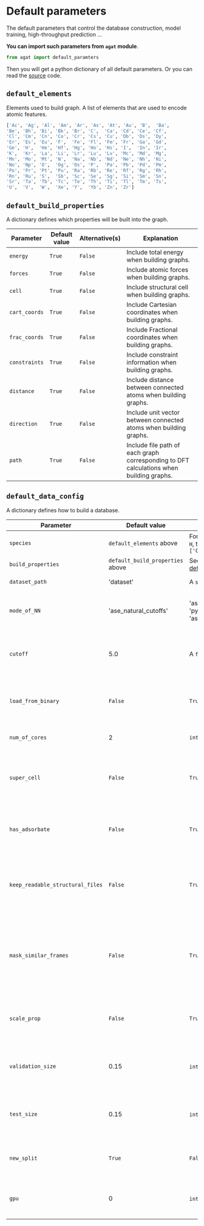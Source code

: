 # Default parameters
The default parameters that control the database construction, model training, high-throughput prediction ...

**You can import such parameters from `agat` module**.
```python
from agat import default_paramters
```
Then you will get a python dictionary of all default parameters. Or you can read the [source](https://github.com/jzhang-github/AGAT/blob/main/agat/default_parameters.py) code.

## `default_elements`
Elements used to build graph. A list of elements that are used to encode atomic features.
```python
['Ac', 'Ag', 'Al', 'Am', 'Ar', 'As', 'At', 'Au', 'B',  'Ba',
'Be', 'Bh', 'Bi', 'Bk', 'Br', 'C',  'Ca', 'Cd', 'Ce', 'Cf',
'Cl', 'Cm', 'Cn', 'Co', 'Cr', 'Cs', 'Cu', 'Db', 'Ds', 'Dy',
'Er', 'Es', 'Eu', 'F',  'Fe', 'Fl', 'Fm', 'Fr', 'Ga', 'Gd',
'Ge', 'H',  'He', 'Hf', 'Hg', 'Ho', 'Hs', 'I',  'In', 'Ir',
'K',  'Kr', 'La', 'Li', 'Lr', 'Lu', 'Lv', 'Mc', 'Md', 'Mg',
'Mn', 'Mo', 'Mt', 'N',  'Na', 'Nb', 'Nd', 'Ne', 'Nh', 'Ni',
'No', 'Np', 'O',  'Og', 'Os', 'P',  'Pa', 'Pb', 'Pd', 'Pm',
'Po', 'Pr', 'Pt', 'Pu', 'Ra', 'Rb', 'Re', 'Rf', 'Rg', 'Rh',
'Rn', 'Ru', 'S',  'Sb', 'Sc', 'Se', 'Sg', 'Si', 'Sm', 'Sn',
'Sr', 'Ta', 'Tb', 'Tc', 'Te', 'Th', 'Ti', 'Tl', 'Tm', 'Ts',
'U',  'V',  'W',  'Xe', 'Y',  'Yb', 'Zn', 'Zr']
```

## `default_build_properties `
A dictionary defines which properties will be built into the graph.

| Parameter                  | Default value | Alternative(s) | Explanation |   
| -------------------------  | ------------- | -------------- | ----------- |   
| `energy`                   | `True`        | `False`        | Include total energy when building graphs. |   
| `forces`                   | `True`        | `False`        | Include atomic forces when building graphs. |   
| `cell`                     | `True`        | `False`        | Include structural cell when building graphs. |   
| `cart_coords`              | `True`        | `False`        | Include Cartesian coordinates when building graphs. |   
| `frac_coords`              | `True`        | `False`        | Include Fractional coordinates when building graphs. |   
| `constraints`              | `True`        | `False`        | Include constraint information when building graphs. |   
| `distance`                 | `True`        | `False`        | Include distance between connected atoms when building graphs. |   
| `direction`                | `True`        | `False`        | Include unit vector between connected atoms when building graphs. |   
| `path`                     | `True`        | `False`        | Include file path of each graph corresponding to DFT calculations when building graphs. |   

## `default_data_config`
A dictionary defines how to build a database.

| Parameter                  | Default value | Alternative(s) | Explanation |
| -------------------------  | ------------- | ------------ | ----------- |
| `species`                  | `default_elements` above | For a system with `C` and `H`, this parameter can be `['C', 'H']` | A list of elements that are used to encode atomic features. |
| `build_properties`         |  `default_build_properties` above | See [default_build_properties](#default_build_properties) | Properties needed to be built into graph. | 
| `dataset_path`             | 'dataset'     | A `str`      | A directory contains the database. |
| `mode_of_NN`               | 'ase_natural_cutoffs' | 'ase_natural_cutoffs', 'pymatgen_dist', 'ase_dist', and 'voronoi' | The mode of how to detect connection between atoms. Note that `pymatgen` is much faster than `ase`. |
| `cutoff`                   | 5.0           | A `float`    | Cutoff distance to identify connections between atoms. Deprecated if `mode_of_NN` is `'ase_natural_cutoffs'`|   
| `load_from_binary`         | `False`       | `True` | Read graphs from binary graphs that are constructed before. If this variable is `True`, these above variables will be depressed. | 
| `num_of_cores`             | 2             | `int`         | How many cores are used to extract vasp files and build graphs. |
| `super_cell`               | `False`       | `True`        | When building graphs, small cell may have problems to find neighbors. Specify this parameter as `True` to repeat cell to avoid such problems | 
| `has_adsorbate`            | `False`       | `True`        | Include adsorbate information when building graphs. For now, only `H` and `O` atoms are considered as adsorbate atoms. | |
| `keep_readable_structural_files` | `False`       | `True`        | Massive number of structural files (POSCARs) under `dataset_path` are generated when building graphs, you can choose to keep them or not. | 
| `mask_similar_frames`      | `False`       | `True`        | In VASP calculations, the energy optimization generate many frames that have similar geometry and total energies, you can extract only some of them by specifying this parameter and `energy_stride` below. |
| `scale_prop`               | `False`       | `True`        | Scale the properties. This function seems to be deprecated. I need to double-check the source code first, so do not use it. |
| `validation_size`          | 0.15          | `int`/`float`    | Size of the validation dataset. `int`: number of samples of the validation set. `float`: portion of samples of the validation set. | 
| `test_size`                | 0.15          | `int`/`float`    | Size of the test dataset. `int`: number of samples of the validation set. `float`: portion of samples of the validation set. |
| `new_split`                | `True`        | `False`          | Split the dataset according specified `validation_size` and `test_size` when building graphs.  |
| `gpu`                      | 0             | `int`: -1        | Specify device when building graphs. Negative values for cpu; Positive `int` for GPU. |

